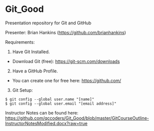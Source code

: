 # Git_Good

Presentation repository for Git and GitHub

Presenter: Brian Hankins (https://github.com/brianhankins)

Requirements:

1. Have Git Installed.

-   Download Git (free): https://git-scm.com/downloads

2. Have a GitHub Profile.

 -  You can create one for free here: https://github.com/

3. Git Setup:

``` 
$ git config --global user.name "[name]"
$ git config --global user.email "[email address]" 
```

Instructor Notes can be found here: https://github.com/qccoders/Git_Good/blob/master/GitCourseOutline-InstructorNotesModified.docx?raw=true
